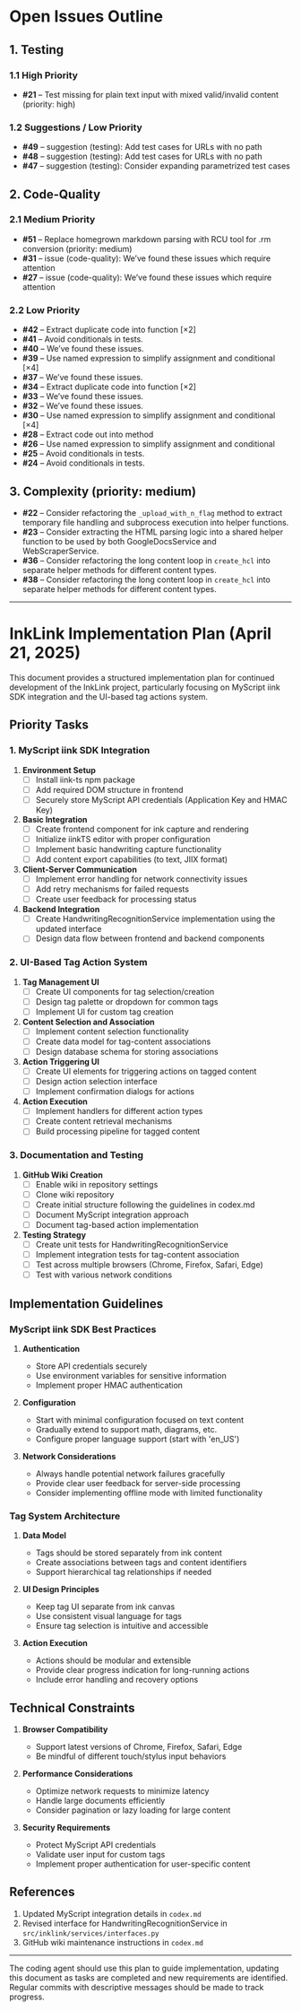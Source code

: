 # Open Issues Outline

 ## 1. Testing

 ### 1.1 High Priority
 - **#21** – Test missing for plain text input with mixed valid/invalid content (priority: high)

 ### 1.2 Suggestions / Low Priority
 - **#49** – suggestion (testing): Add test cases for URLs with no path
 - **#48** – suggestion (testing): Add test cases for URLs with no path
 - **#47** – suggestion (testing): Consider expanding parametrized test cases

 ## 2. Code-Quality
 
 ### 2.1 Medium Priority
 - **#51** – Replace homegrown markdown parsing with RCU tool for .rm conversion (priority: medium)
 - **#31** – issue (code-quality): We’ve found these issues which require attention
 - **#27** – issue (code-quality): We’ve found these issues which require attention

 ### 2.2 Low Priority
 - **#42** – Extract duplicate code into function [×2]
 - **#41** – Avoid conditionals in tests.
 - **#40** – We’ve found these issues.
 - **#39** – Use named expression to simplify assignment and conditional [×4]
 - **#37** – We’ve found these issues.
 - **#34** – Extract duplicate code into function [×2]
 - **#33** – We’ve found these issues.
 - **#32** – We’ve found these issues.
 - **#30** – Use named expression to simplify assignment and conditional [×4]
 - **#28** – Extract code out into method
 - **#26** – Use named expression to simplify assignment and conditional
 - **#25** – Avoid conditionals in tests.
 - **#24** – Avoid conditionals in tests.

 ## 3. Complexity (priority: medium)
 - **#22** – Consider refactoring the `_upload_with_n_flag` method to extract temporary file handling and subprocess execution into helper functions.
 - **#23** – Consider extracting the HTML parsing logic into a shared helper function to be used by both GoogleDocsService and WebScraperService.
 - **#36** – Consider refactoring the long content loop in `create_hcl` into separate helper methods for different content types.
 - **#38** – Consider refactoring the long content loop in `create_hcl` into separate helper methods for different content types.

---

# InkLink Implementation Plan (April 21, 2025)

This document provides a structured implementation plan for continued development of the InkLink project, particularly focusing on MyScript iink SDK integration and the UI-based tag actions system.

## Priority Tasks

### 1. MyScript iink SDK Integration

1. **Environment Setup**
   - [ ] Install iink-ts npm package
   - [ ] Add required DOM structure in frontend
   - [ ] Securely store MyScript API credentials (Application Key and HMAC Key)

2. **Basic Integration**
   - [ ] Create frontend component for ink capture and rendering
   - [ ] Initialize iinkTS editor with proper configuration
   - [ ] Implement basic handwriting capture functionality
   - [ ] Add content export capabilities (to text, JIIX format)

3. **Client-Server Communication**
   - [ ] Implement error handling for network connectivity issues
   - [ ] Add retry mechanisms for failed requests
   - [ ] Create user feedback for processing status

4. **Backend Integration**
   - [ ] Create HandwritingRecognitionService implementation using the updated interface
   - [ ] Design data flow between frontend and backend components

### 2. UI-Based Tag Action System

1. **Tag Management UI**
   - [ ] Create UI components for tag selection/creation
   - [ ] Design tag palette or dropdown for common tags
   - [ ] Implement UI for custom tag creation

2. **Content Selection and Association**
   - [ ] Implement content selection functionality
   - [ ] Create data model for tag-content associations
   - [ ] Design database schema for storing associations

3. **Action Triggering UI**
   - [ ] Create UI elements for triggering actions on tagged content
   - [ ] Design action selection interface
   - [ ] Implement confirmation dialogs for actions

4. **Action Execution**
   - [ ] Implement handlers for different action types
   - [ ] Create content retrieval mechanisms
   - [ ] Build processing pipeline for tagged content

### 3. Documentation and Testing

1. **GitHub Wiki Creation**
   - [ ] Enable wiki in repository settings
   - [ ] Clone wiki repository
   - [ ] Create initial structure following the guidelines in codex.md
   - [ ] Document MyScript integration approach
   - [ ] Document tag-based action implementation

2. **Testing Strategy**
   - [ ] Create unit tests for HandwritingRecognitionService
   - [ ] Implement integration tests for tag-content association
   - [ ] Test across multiple browsers (Chrome, Firefox, Safari, Edge)
   - [ ] Test with various network conditions

## Implementation Guidelines

### MyScript iink SDK Best Practices

1. **Authentication**
   - Store API credentials securely
   - Use environment variables for sensitive information
   - Implement proper HMAC authentication

2. **Configuration**
   - Start with minimal configuration focused on text content
   - Gradually extend to support math, diagrams, etc.
   - Configure proper language support (start with 'en_US')

3. **Network Considerations**
   - Always handle potential network failures gracefully
   - Provide clear user feedback for server-side processing
   - Consider implementing offline mode with limited functionality

### Tag System Architecture

1. **Data Model**
   - Tags should be stored separately from ink content
   - Create associations between tags and content identifiers
   - Support hierarchical tag relationships if needed

2. **UI Design Principles**
   - Keep tag UI separate from ink canvas
   - Use consistent visual language for tags
   - Ensure tag selection is intuitive and accessible

3. **Action Execution**
   - Actions should be modular and extensible
   - Provide clear progress indication for long-running actions
   - Include error handling and recovery options

## Technical Constraints

1. **Browser Compatibility**
   - Support latest versions of Chrome, Firefox, Safari, Edge
   - Be mindful of different touch/stylus input behaviors

2. **Performance Considerations**
   - Optimize network requests to minimize latency
   - Handle large documents efficiently
   - Consider pagination or lazy loading for large content

3. **Security Requirements**
   - Protect MyScript API credentials
   - Validate user input for custom tags
   - Implement proper authentication for user-specific content

## References

1. Updated MyScript integration details in `codex.md`
2. Revised interface for HandwritingRecognitionService in `src/inklink/services/interfaces.py`
3. GitHub wiki maintenance instructions in `codex.md`

---

The coding agent should use this plan to guide implementation, updating this document as tasks are completed and new requirements are identified. Regular commits with descriptive messages should be made to track progress.